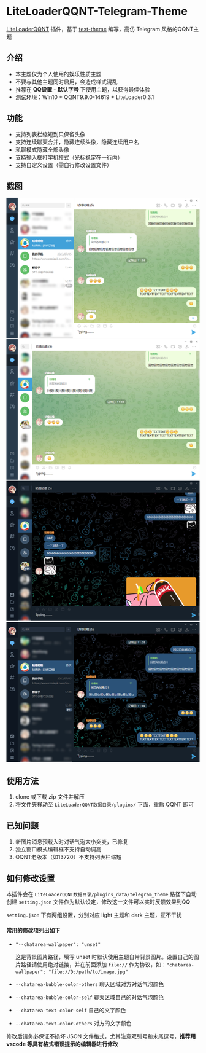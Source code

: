 # LiteLoaderQQNT-Telegram-Theme

[LiteLoaderQQNT](https://github.com/mo-jinran/LiteLoaderQQNT) 插件，基于 [test-theme](https://github.com/mo-jinran/test-theme) 编写，高仿 Telegram 风格的QQNT主题



## 介绍

- 本主题仅为个人使用的娱乐性质主题
- 不要与其他主题同时启用，会造成样式混乱
- 推荐在 **QQ设置 - 默认字号** 下使用主题，以获得最佳体验
- 测试环境：Win10 + QQNT9.9.0-14619 + LiteLoader0.3.1



## 功能

- 支持列表栏缩短到只保留头像
- 支持连续聊天合并，隐藏连续头像，隐藏连续用户名
- 私聊模式隐藏全部头像
- 支持输入框打字机模式（光标稳定在一行内）
- 支持自定义设置（需自行修改设置文件）



## 截图
![1.png](screenshots/1.png)
![2.png](screenshots/2.png)
![3.png](screenshots/3.png)
![4.png](screenshots/4.png)



## 使用方法

1. clone 或下载 zip 文件并解压
2. 将文件夹移动至 `LiteLoaderQQNT数据目录/plugins/` 下面，重启 QQNT 即可



## 已知问题
1. ~~新图片消息预载入时对话气泡大小突变~~，已修复
2. 独立窗口模式编辑框不支持自动调高
3. QQNT老版本（如13720）不支持列表栏缩短



## 如何修改设置
本插件会在 `LiteLoaderQQNT数据目录/plugins_data/telegram_theme` 路径下自动创建 `setting.json` 文件作为默认设定，修改这一文件可以实时反馈效果到QQ

`setting.json` 下有两组设置，分别对应 light 主题和 dark 主题，互不干扰

#### 常用的修改项列出如下

- `"--chatarea-wallpaper": "unset"`

  这是背景图片路径，填写 unset 时默认使用主题自带背景图片。设置自己的图片路径请使用绝对链接，并在前面添加 `file://` 作为协议，如：`"chatarea-wallpaper": "file://D:/path/to/image.jpg"`

- `--chatarea-bubble-color-others` 聊天区域对方对话气泡颜色

- `--chatarea-bubble-color-self` 聊天区域自己的对话气泡颜色

- `--chatarea-text-color-self` 自己的文字颜色

- `--chatarea-text-color-others` 对方的文字颜色



修改后请务必保证不损坏 JSON 文件格式，尤其注意双引号和末尾逗号，**推荐用 vscode 等具有格式错误提示的编辑器进行修改**
